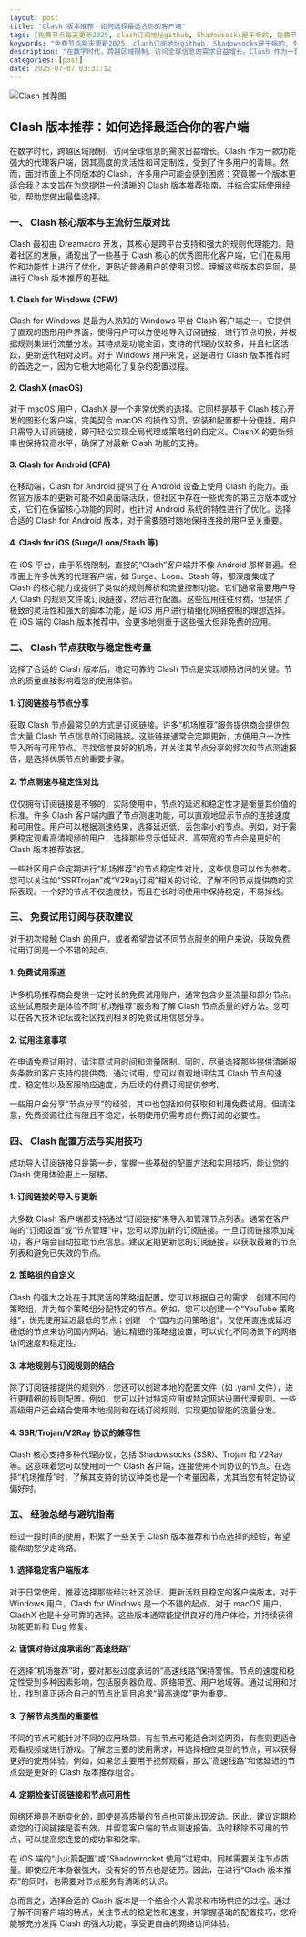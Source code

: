 ```yaml
---
layout: post
title: "Clash 版本推荐：如何选择最适合你的客户端"
tags: [免费节点每天更新2025, clash订阅地址github, Shadowsocks是干嘛的, 免费节点分享公众号, 免费shadow节点官网, 免费机场分享, v2ray下载github]
keywords: "免费节点每天更新2025, clash订阅地址github, Shadowsocks是干嘛的, 免费节点分享公众号, 免费shadow节点官网, 免费机场分享, v2ray下载github"
description: "在数字时代，跨越区域限制、访问全球信息的需求日益增长。Clash 作为一款功能强大的代理客户端，因其高度的灵活性和可定制性，受到了许多用户的青睐。然而，面对市面上不同版本的 Clash，许多用户可能会感到困惑：究竟哪一个版本更适合我？本文旨在为您提供一份清晰的 Clash 版本推荐指南，并结合实际使用经验，帮助您做出最佳选择。"
categories: [post]
date: 2025-07-07 03:31:12
---
```




![Clash 推荐图](https://clashjd.github.io/assets/img/免费clash节点.png)

## Clash 版本推荐：如何选择最适合你的客户端

在数字时代，跨越区域限制、访问全球信息的需求日益增长。Clash 作为一款功能强大的代理客户端，因其高度的灵活性和可定制性，受到了许多用户的青睐。然而，面对市面上不同版本的 Clash，许多用户可能会感到困惑：究竟哪一个版本更适合我？本文旨在为您提供一份清晰的 Clash 版本推荐指南，并结合实际使用经验，帮助您做出最佳选择。

### 一、 Clash 核心版本与主流衍生版对比

Clash 最初由 Dreamacro 开发，其核心是跨平台支持和强大的规则代理能力。随着社区的发展，涌现出了一些基于 Clash 核心的优秀图形化客户端，它们在易用性和功能性上进行了优化，更贴近普通用户的使用习惯。理解这些版本的异同，是进行 Clash 版本推荐的基础。

#### 1. Clash for Windows (CFW)

Clash for Windows 是最为人熟知的 Windows 平台 Clash 客户端之一。它提供了直观的图形用户界面，使得用户可以方便地导入订阅链接，进行节点切换，并根据规则集进行流量分发。其特点是功能全面，支持的代理协议较多，并且社区活跃，更新迭代相对及时。对于 Windows 用户来说，这是进行 Clash 版本推荐时的首选之一，因为它极大地简化了复杂的配置过程。

#### 2. ClashX (macOS)

对于 macOS 用户，ClashX 是一个非常优秀的选择。它同样是基于 Clash 核心开发的图形化客户端，完美契合 macOS 的操作习惯。安装和配置都十分便捷，用户只需导入订阅链接，即可轻松实现全局代理或策略组的自定义。ClashX 的更新频率也保持较高水平，确保了对最新 Clash 功能的支持。

#### 3. Clash for Android (CFA)

在移动端，Clash for Android 提供了在 Android 设备上使用 Clash 的能力。虽然官方版本的更新可能不如桌面端活跃，但社区中存在一些优秀的第三方版本或分支，它们在保留核心功能的同时，也针对 Android 系统的特性进行了优化。选择合适的 Clash for Android 版本，对于需要随时随地保持连接的用户至关重要。

#### 4. Clash for iOS (Surge/Loon/Stash 等)

在 iOS 平台，由于系统限制，直接的“Clash”客户端并不像 Android 那样普遍。但市面上许多优秀的代理客户端，如 Surge、Loon、Stash 等，都深度集成了 Clash 的核心能力或提供了类似的规则解析和流量控制功能。它们通常需要用户导入 Clash 的规则文件或订阅链接，然后进行配置。这些应用往往付费，但提供了极致的灵活性和强大的脚本功能，是 iOS 用户进行精细化网络控制的理想选择。在 iOS 端的 Clash 版本推荐中，会更多地侧重于这些强大但非免费的应用。

### 二、 Clash 节点获取与稳定性考量

选择了合适的 Clash 版本后，稳定可靠的 Clash 节点是实现顺畅访问的关键。节点的质量直接影响着您的使用体验。

#### 1. 订阅链接与节点分享

获取 Clash 节点最常见的方式是订阅链接。许多“机场推荐”服务提供商会提供包含大量 Clash 节点信息的订阅链接。这些链接通常会定期更新，方便用户一次性导入所有可用节点。寻找信誉良好的机场，并关注其节点分享的频次和节点测速报告，是选择优质节点的重要步骤。

#### 2. 节点测速与稳定性对比

仅仅拥有订阅链接是不够的，实际使用中，节点的延迟和稳定性才是衡量其价值的标准。许多 Clash 客户端内置了节点测速功能，可以直观地显示节点的连接速度和可用性。用户可以根据测速结果，选择延迟低、丢包率小的节点。例如，对于需要稳定观看高清视频的用户，选择那些显示低延迟、高带宽的节点会是更好的 Clash 版本推荐依据。

一些社区用户会定期进行“机场推荐”的节点稳定性对比，这些信息可以作为参考。您可以关注如“SSRTrojan”或“V2Ray订阅”相关的讨论，了解不同节点提供商的实际表现。一个好的节点不仅速度快，而且在长时间使用中保持稳定，不易掉线。

### 三、 免费试用订阅与获取建议

对于初次接触 Clash 的用户，或者希望尝试不同节点服务的用户来说，获取免费试用订阅是一个不错的起点。

#### 1. 免费试用渠道

许多机场推荐商会提供一定时长的免费试用账户，通常包含少量流量和部分节点。这些试用服务是体验不同“机场推荐”服务和了解 Clash 节点质量的好方法。您可以在各大技术论坛或社区找到相关的免费试用信息分享。

#### 2. 试用注意事项

在申请免费试用时，请注意试用时间和流量限制。同时，尽量选择那些提供清晰服务条款和客户支持的提供商。通过试用，您可以直观地评估其 Clash 节点的速度、稳定性以及客服响应速度，为后续的付费订阅提供参考。

一些用户会分享“节点分享”的经验，其中也包括如何获取和利用免费试用。但请注意，免费资源往往有限且不稳定，长期使用仍需考虑付费订阅的必要性。

### 四、 Clash 配置方法与实用技巧

成功导入订阅链接只是第一步，掌握一些基础的配置方法和实用技巧，能让您的 Clash 使用体验更上一层楼。

#### 1. 订阅链接的导入与更新

大多数 Clash 客户端都支持通过“订阅链接”来导入和管理节点列表。通常在客户端的“订阅设置”或“节点管理”中，您可以添加新的订阅链接。一旦订阅链接添加成功，客户端会自动拉取节点信息。建议定期更新您的订阅链接，以获取最新的节点列表和避免已失效的节点。

#### 2. 策略组的自定义

Clash 的强大之处在于其灵活的策略组配置。您可以根据自己的需求，创建不同的策略组，并为每个策略组分配特定的节点。例如，您可以创建一个“YouTube 策略组”，优先使用延迟最低的节点；创建一个“国内访问策略组”，仅使用直连或延迟极低的节点来访问国内网站。通过精细的策略组设置，可以优化不同场景下的网络访问速度和稳定性。

#### 3. 本地规则与订阅规则的结合

除了订阅链接提供的规则外，您还可以创建本地的配置文件（如 .yaml 文件），进行更精细的规则配置。例如，您可以针对特定应用或特定网站设置代理规则。一些高级用户还会结合使用本地规则和在线订阅规则，实现更加智能的流量分发。

#### 4. SSR/Trojan/V2Ray 协议的兼容性

Clash 核心支持多种代理协议，包括 Shadowsocks (SSR)、Trojan 和 V2Ray 等。这意味着您可以使用同一个 Clash 客户端，连接使用不同协议的节点。在选择“机场推荐”时，了解其支持的协议种类也是一个考量因素，尤其当您有特定协议偏好时。

### 五、 经验总结与避坑指南

经过一段时间的使用，积累了一些关于 Clash 版本推荐和节点选择的经验，希望能帮助您少走弯路。

#### 1. 选择稳定客户端版本

对于日常使用，推荐选择那些经过社区验证、更新活跃且稳定的客户端版本。对于 Windows 用户，Clash for Windows 是一个不错的起点。对于 macOS 用户，ClashX 也是十分可靠的选择。这些版本通常能提供良好的用户体验，并持续获得功能更新和 Bug 修复。

#### 2. 谨慎对待过度承诺的“高速线路”

在选择“机场推荐”时，要对那些过度承诺的“高速线路”保持警惕。节点的速度和稳定性受到多种因素影响，包括服务器负载、网络带宽、用户地域等。通过试用和对比，找到真正适合自己的节点比盲目追求“最高速度”更为重要。

#### 3. 了解节点类型的重要性

不同的节点可能针对不同的应用场景。有些节点可能适合浏览网页，有些则更适合观看视频或进行游戏。了解您主要的使用需求，并选择相应类型的节点，可以获得更好的使用体验。例如，如果您主要用于视频观看，那么“高速线路”和低延迟的节点会是更好的 Clash 版本推荐组合。

#### 4. 定期检查订阅链接和节点可用性

网络环境是不断变化的，即使是高质量的节点也可能出现波动。因此，建议定期检查您的订阅链接是否有效，并留意客户端的节点测速报告。及时移除不可用的节点，可以提高您连接的成功率和效率。

在 iOS 端的“小火箭配置”或“Shadowrocket 使用”过程中，同样需要关注节点质量。即使应用本身很强大，没有好的节点也是徒劳。因此，在进行“Clash 版本推荐”的同时，也需要对节点服务有清晰的认识。

总而言之，选择合适的 Clash 版本是一个结合个人需求和市场供应的过程。通过了解不同客户端的特点，关注节点的稳定性和速度，并掌握基础的配置技巧，您将能够充分发挥 Clash 的强大功能，享受更自由的网络访问体验。